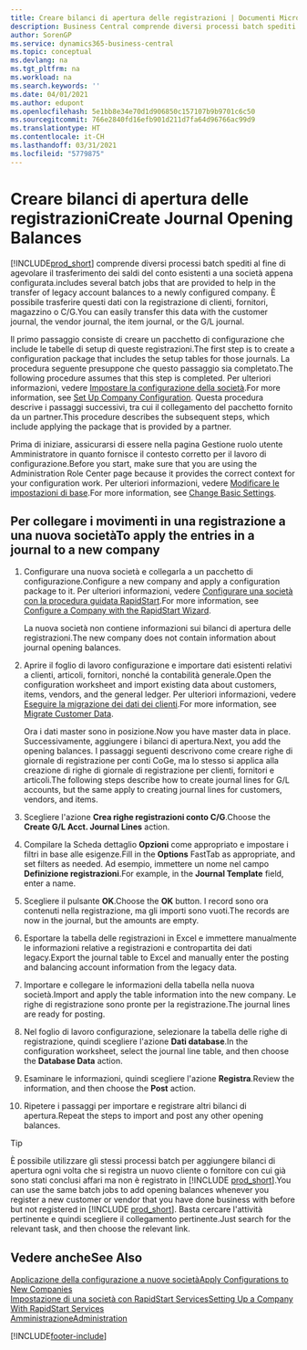 ```yaml
---
title: Creare bilanci di apertura delle registrazioni | Documenti Microsoft
description: Business Central comprende diversi processi batch spediti al fine di agevolare il trasferimento dei saldi del conto esistenti a una società appena configurata. È possibile trasferire facilmente questi dati con le registrazioni.
author: SorenGP
ms.service: dynamics365-business-central
ms.topic: conceptual
ms.devlang: na
ms.tgt_pltfrm: na
ms.workload: na
ms.search.keywords: ''
ms.date: 04/01/2021
ms.author: edupont
ms.openlocfilehash: 5e1bb8e34e70d1d906850c157107b9b9701c6c50
ms.sourcegitcommit: 766e2840fd16efb901d211d7fa64d96766ac99d9
ms.translationtype: HT
ms.contentlocale: it-CH
ms.lasthandoff: 03/31/2021
ms.locfileid: "5779875"
---
```

# <a name="create-journal-opening-balances"></a><span data-ttu-id="3c5f4-104">Creare bilanci di apertura delle registrazioni</span><span class="sxs-lookup"><span data-stu-id="3c5f4-104">Create Journal Opening Balances</span></span>

[!INCLUDE[prod_short](includes/prod_short.md)] <span data-ttu-id="3c5f4-105">comprende diversi processi batch spediti al fine di agevolare il trasferimento dei saldi del conto esistenti a una società appena configurata.</span><span class="sxs-lookup"><span data-stu-id="3c5f4-105">includes several batch jobs that are provided to help in the transfer of legacy account balances to a newly configured company.</span></span> <span data-ttu-id="3c5f4-106">È possibile trasferire questi dati con la registrazione di clienti, fornitori, magazzino o C/G.</span><span class="sxs-lookup"><span data-stu-id="3c5f4-106">You can easily transfer this data with the customer journal, the vendor journal, the item journal, or the G/L journal.</span></span>

<span data-ttu-id="3c5f4-107">Il primo passaggio consiste di creare un pacchetto di configurazione che include le tabelle di setup di queste registrazioni.</span><span class="sxs-lookup"><span data-stu-id="3c5f4-107">The first step is to create a configuration package that includes the setup tables for those journals.</span></span> <span data-ttu-id="3c5f4-108">La procedura seguente presuppone che questo passaggio sia completato.</span><span class="sxs-lookup"><span data-stu-id="3c5f4-108">The following procedure assumes that this step is completed.</span></span> <span data-ttu-id="3c5f4-109">Per ulteriori informazioni, vedere [Impostare la configurazione della società](admin-set-up-company-configuration.md).</span><span class="sxs-lookup"><span data-stu-id="3c5f4-109">For more information, see [Set Up Company Configuration](admin-set-up-company-configuration.md).</span></span> <span data-ttu-id="3c5f4-110">Questa procedura descrive i passaggi successivi, tra cui il collegamento del pacchetto fornito da un partner.</span><span class="sxs-lookup"><span data-stu-id="3c5f4-110">This procedure describes the subsequent steps, which include applying the package that is provided by a partner.</span></span>  

<span data-ttu-id="3c5f4-111">Prima di iniziare, assicurarsi di essere nella pagina Gestione ruolo utente Amministratore in quanto fornisce il contesto corretto per il lavoro di configurazione.</span><span class="sxs-lookup"><span data-stu-id="3c5f4-111">Before you start, make sure that you are using the Administration Role Center page because it provides the correct context for your configuration work.</span></span> <span data-ttu-id="3c5f4-112">Per ulteriori informazioni, vedere [Modificare le impostazioni di base](ui-change-basic-settings.md).</span><span class="sxs-lookup"><span data-stu-id="3c5f4-112">For more information, see [Change Basic Settings](ui-change-basic-settings.md).</span></span>

## <a name="to-apply-the-entries-in-a-journal-to-a-new-company"></a><span data-ttu-id="3c5f4-113">Per collegare i movimenti in una registrazione a una nuova società</span><span class="sxs-lookup"><span data-stu-id="3c5f4-113">To apply the entries in a journal to a new company</span></span>

1. <span data-ttu-id="3c5f4-114">Configurare una nuova società e collegarla a un pacchetto di configurazione.</span><span class="sxs-lookup"><span data-stu-id="3c5f4-114">Configure a new company and apply a configuration package to it.</span></span> <span data-ttu-id="3c5f4-115">Per ulteriori informazioni, vedere [Configurare una società con la procedura guidata RapidStart](admin-how-to-configure-a-company-with-the-rapidstart-wizard.md).</span><span class="sxs-lookup"><span data-stu-id="3c5f4-115">For more information, see [Configure a Company with the RapidStart Wizard](admin-how-to-configure-a-company-with-the-rapidstart-wizard.md).</span></span>  

    <span data-ttu-id="3c5f4-116">La nuova società non contiene informazioni sui bilanci di apertura delle registrazioni.</span><span class="sxs-lookup"><span data-stu-id="3c5f4-116">The new company does not contain information about journal opening balances.</span></span>  

2. <span data-ttu-id="3c5f4-117">Aprire il foglio di lavoro configurazione e importare dati esistenti relativi a clienti, articoli, fornitori, nonché la contabilità generale.</span><span class="sxs-lookup"><span data-stu-id="3c5f4-117">Open the configuration worksheet and import existing data about customers, items, vendors, and the general ledger.</span></span> <span data-ttu-id="3c5f4-118">Per ulteriori informazioni, vedere [Eseguire la migrazione dei dati dei clienti](admin-migrate-customer-data.md).</span><span class="sxs-lookup"><span data-stu-id="3c5f4-118">For more information, see [Migrate Customer Data](admin-migrate-customer-data.md).</span></span>  

    <span data-ttu-id="3c5f4-119">Ora i dati master sono in posizione.</span><span class="sxs-lookup"><span data-stu-id="3c5f4-119">Now you have master data in place.</span></span> <span data-ttu-id="3c5f4-120">Successivamente, aggiungere i bilanci di apertura.</span><span class="sxs-lookup"><span data-stu-id="3c5f4-120">Next, you add the opening balances.</span></span> <span data-ttu-id="3c5f4-121">I passaggi seguenti descrivono come creare righe di giornale di registrazione per conti CoGe, ma lo stesso si applica alla creazione di righe di giornale di registrazione per clienti, fornitori e articoli.</span><span class="sxs-lookup"><span data-stu-id="3c5f4-121">The following steps describe how to create journal lines for G/L accounts, but the same apply to creating journal lines for customers, vendors, and items.</span></span>  
3. <span data-ttu-id="3c5f4-122">Scegliere l'azione **Crea righe registrazioni conto C/G**.</span><span class="sxs-lookup"><span data-stu-id="3c5f4-122">Choose the **Create G/L Acct. Journal Lines** action.</span></span>  
4. <span data-ttu-id="3c5f4-123">Compilare la Scheda dettaglio **Opzioni** come appropriato e impostare i filtri in base alle esigenze.</span><span class="sxs-lookup"><span data-stu-id="3c5f4-123">Fill in the **Options** FastTab as appropriate, and set filters as needed.</span></span> <span data-ttu-id="3c5f4-124">Ad esempio, immettere un nome nel campo **Definizione registrazioni**.</span><span class="sxs-lookup"><span data-stu-id="3c5f4-124">For example, in the **Journal Template** field, enter a name.</span></span>  
5. <span data-ttu-id="3c5f4-125">Scegliere il pulsante **OK**.</span><span class="sxs-lookup"><span data-stu-id="3c5f4-125">Choose the **OK** button.</span></span> <span data-ttu-id="3c5f4-126">I record sono ora contenuti nella registrazione, ma gli importi sono vuoti.</span><span class="sxs-lookup"><span data-stu-id="3c5f4-126">The records are now in the journal, but the amounts are empty.</span></span>  
6. <span data-ttu-id="3c5f4-127">Esportare la tabella delle registrazioni in Excel e immettere manualmente le informazioni relative a registrazioni e contropartita dei dati legacy.</span><span class="sxs-lookup"><span data-stu-id="3c5f4-127">Export the journal table to Excel and manually enter the posting and balancing account information from the legacy data.</span></span>
7. <span data-ttu-id="3c5f4-128">Importare e collegare le informazioni della tabella nella nuova società.</span><span class="sxs-lookup"><span data-stu-id="3c5f4-128">Import and apply the table information into the new company.</span></span> <span data-ttu-id="3c5f4-129">Le righe di registrazione sono pronte per la registrazione.</span><span class="sxs-lookup"><span data-stu-id="3c5f4-129">The journal lines are ready for posting.</span></span>  
8. <span data-ttu-id="3c5f4-130">Nel foglio di lavoro configurazione, selezionare la tabella delle righe di registrazione, quindi scegliere l'azione **Dati database**.</span><span class="sxs-lookup"><span data-stu-id="3c5f4-130">In the configuration worksheet, select the journal line table, and then choose the **Database Data** action.</span></span>  
9. <span data-ttu-id="3c5f4-131">Esaminare le informazioni, quindi scegliere l'azione **Registra**.</span><span class="sxs-lookup"><span data-stu-id="3c5f4-131">Review the information, and then choose the **Post** action.</span></span>  
10. <span data-ttu-id="3c5f4-132">Ripetere i passaggi per importare e registrare altri bilanci di apertura.</span><span class="sxs-lookup"><span data-stu-id="3c5f4-132">Repeat the steps to import and post any other opening balances.</span></span>  

> [!TIP]
> <span data-ttu-id="3c5f4-133">È possibile utilizzare gli stessi processi batch per aggiungere bilanci di apertura ogni volta che si registra un nuovo cliente o fornitore con cui già sono stati conclusi affari ma non è registrato in [!INCLUDE [prod_short](includes/prod_short.md)].</span><span class="sxs-lookup"><span data-stu-id="3c5f4-133">You can use the same batch jobs to add opening balances whenever you register a new customer or vendor that you have done business with before but not registered in [!INCLUDE [prod_short](includes/prod_short.md)].</span></span> <span data-ttu-id="3c5f4-134">Basta cercare l'attività pertinente e quindi scegliere il collegamento pertinente.</span><span class="sxs-lookup"><span data-stu-id="3c5f4-134">Just search for the relevant task, and then choose the relevant link.</span></span>

## <a name="see-also"></a><span data-ttu-id="3c5f4-135">Vedere anche</span><span class="sxs-lookup"><span data-stu-id="3c5f4-135">See Also</span></span>

[<span data-ttu-id="3c5f4-136">Applicazione della configurazione a nuove società</span><span class="sxs-lookup"><span data-stu-id="3c5f4-136">Apply Configurations to New Companies</span></span>](admin-apply-configuration-to-new-companies.md)  
[<span data-ttu-id="3c5f4-137">Impostazione di una società con RapidStart Services</span><span class="sxs-lookup"><span data-stu-id="3c5f4-137">Setting Up a Company With RapidStart Services</span></span>](admin-set-up-a-company-with-rapidstart.md)  
[<span data-ttu-id="3c5f4-138">Amministrazione</span><span class="sxs-lookup"><span data-stu-id="3c5f4-138">Administration</span></span>](admin-setup-and-administration.md)  


[!INCLUDE[footer-include](includes/footer-banner.md)]